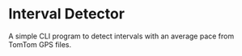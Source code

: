 # Interval Detector

A simple CLI program to detect intervals with an average pace from TomTom GPS files.
